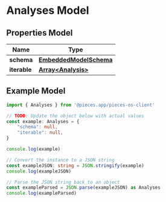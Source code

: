 
# Analyses Model


## Properties Model

Name | Type
------------ | -------------
**schema** | [**EmbeddedModelSchema**](EmbeddedModelSchema)
**iterable** | [**Array&lt;Analysis&gt;**](Analysis)

## Example Model

```typescript
import { Analyses } from '@pieces.app/pieces-os-client'

// TODO: Update the object below with actual values
const example: Analyses = {
    "schema": null,
    "iterable": null,
}

console.log(example)

// Convert the instance to a JSON string
const exampleJSON: string = JSON.stringify(example)
console.log(exampleJSON)

// Parse the JSON string back to an object
const exampleParsed = JSON.parse(exampleJSON) as Analyses
console.log(exampleParsed)
```


